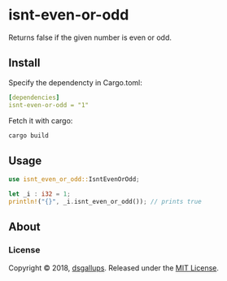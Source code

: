 # isnt-even-or-odd

Returns false if the given number is even or odd.

## Install

Specify the dependencty in Cargo.toml:

```yaml
[dependencies]
isnt-even-or-odd = "1"
```

Fetch it with cargo:

```bash
cargo build
```

## Usage

```rust
use isnt_even_or_odd::IsntEvenOrOdd;

let _i : i32 = 1;
println!("{}", _i.isnt_even_or_odd()); // prints true
```

## About

### License

Copyright © 2018, [dsgallups](https://github.com/dsgallups).
Released under the [MIT License](LICENSE).
